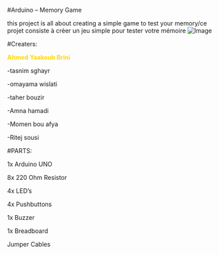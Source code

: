 #Arduino – Memory Game 

this project is all about creating a simple game to test your memory/ce projet consiste à créer un jeu simple pour tester votre mémoire
![Image](https://github.com/user-attachments/assets/f5e580a0-1210-4a84-bb40-c6c0d7e57742)

#Creaters:

<span style="color:gold"><strong>Ahmed Yaakoub Brini</strong></span>

-tasnim sghayr 

-omayama wislati

-taher bouzir 

-Amna hamadi

-Momen bou afya

-Ritej sousi

#PARTS:

1x Arduino UNO

8x 220 Ohm Resistor

4x LED’s

4x Pushbuttons

1x Buzzer

1x Breadboard

Jumper Cables
